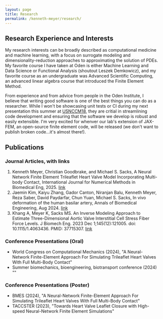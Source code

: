 ```yaml
---
layout: page
title: Research
permalink: /kenneth-meyer/research/
---
```


## Research Experience and Interests

My research interests can be broadly described as computational medicine and machine learning, with a focus on surrogate modeling and dimensionality-reduction approaches to approximating the solution of PDEs. My favorite course I have taken at Oden is either Machine Learning and Data Science or Functional Analysis (shoutout Leszek Demkowicz), and my favorite course as an undergraduate was Advanced Scientific Computing, an advanced linear algebra course that introduced the Finite Element Method.

From experience and from advice from people in the Oden Institute, I believe that writing good software is one of the best things you can do as a researcher. While I won't be showcasing unit tests or CI during my next presentation this summer at [USNCCM18](https://usnccm18.usacm.org/), they are critial in streamlining code development and ensuring that the software we develop is robust and easily extensible. I'm very excited for whenver our lab's extension of JAX-FEM, an open-source finite element code, will be released (we don't want to publish broken code...it's almost there!).

## Publications
### Journal Articles, with links
1.	Kenneth Meyer, Christian Goodbrake, and Michael S. Sacks, A Neural Network Finite Element Trileaflet Heart Valve Model Incorporating Multi-body Contact, International Journal for Numerical Methods in Biomedical Eng, 2025. [link](https://www.researchgate.net/profile/Michael-Sacks-3/publication/390312667_A_Neural_Network_Finite_Element_Trileaflet_Heart_Valve_Model_Incorporating_Multi-body_Contact/links/67e940ea95231d5ba5a042ae/A-Neural-Network-Finite-Element-Trileaflet-Heart-Valve-Model-Incorporating-Multi-body-Contact.pdf)
2.	Jaemin Kim, Kaiyu Zhang, Gador Canton, Niranjan Balu, Kenneth Meyer, Reza Saber, David Paydarfar, Chun Yuan, Michael S. Sacks, In vivo deformation of the human basilar artery, Annals of Biomedical Engineering, Aug 2024. [link](https://link.springer.com/article/10.1007/s10439-024-03605-x)
3.	Khang A, Meyer K, Sacks MS. An Inverse Modeling Approach to Estimate Three-Dimensional Aortic Valve Interstitial Cell Stress Fiber Force Levels. J Biomech Eng. 2023 Dec 1;145(12):121005. doi: 10.1115/1.4063436. PMID: 37715307. [link](https://asmedigitalcollection.asme.org/biomechanical/article-abstract/145/12/121005/1166861/An-Inverse-Modeling-Approach-to-Estimate-Three?redirectedFrom=fulltext)

### Conference Presentations (Oral)
- World Congress on Computational Mechanics (2024), "A Neural-Network Finite-Element Approach For Simulating Trileaflet Heart Valves With Full Multi-Body Contact"
- Summer biomechanics, bioengineering, biotransport conference (2024) ""

### Conference Presentations (Poster)
- BMES (2024), "A Neural-Network Finite-Element Approach For Simulating Trileaflet Heart Valves With Full Multi-Body Contact"
- TACCSTER (2023), "Towards Heart Valve Leaflet Closure with High-speed Neural-Network Finite Element Simulations" 
